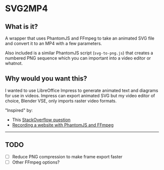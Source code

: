 # SVG2MP4

## What is it?

A wrapper that uses PhantomJS and FFmpeg to take an animated SVG file and convert it to an MP4 with a few parameters.

Also included is a similar PhantomJS script (`svg-to-png.js`) that creates a numbered PNG sequence which you can important into a video editor or whatnot.

## Why would you want this?

I wanted to use LibreOffice Impress to generate animated text and diagrams for use in videos. Impress can export animated SVG but my video editor of choice, Blender VSE, only imports raster video formats.

"Inspired" by:
* This [StackOverflow question](https://stackoverflow.com/questions/19759138/error-using-ffmpeg-image2pipe-with-phantomjs-to-render-video-from-webpage-screen)
* [Recording a website with PhantomJS and FFmpeg](https://mindthecode.com/recording-a-website-with-phantomjs-and-ffmpeg/)

___
## TODO

* [ ] Reduce PNG compression to make frame export faster
* [ ] Other FFmpeg options?
